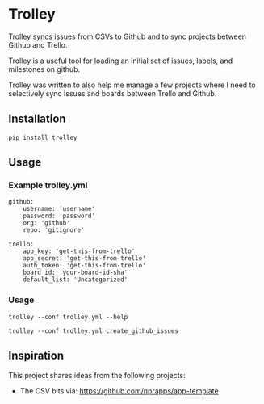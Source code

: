 # Trolley

Trolley syncs issues from CSVs to Github and to sync projects between Github and Trello.

Trolley is a useful tool for loading an initial set of issues, labels, and milestones on github.

Trolley was written to also help me manage a few projects where I need to selectively sync Issues and boards between Trello and Github.

## Installation

    pip install trolley

## Usage

### Example trolley.yml

    github:
        username: 'username'
        password: 'password'
        org: 'github'
        repo: 'gitignore'

    trello:
        app_key: 'get-this-from-trello'
        app_secret: 'get-this-from-trello'
        auth_token: 'get-this-from-trello'
        board_id: 'your-board-id-sha'
        default_list: 'Uncategorized'

### Usage

    trolley --conf trolley.yml --help

    trolley --conf trolley.yml create_github_issues

## Inspiration

This project shares ideas from the following projects:

- The CSV bits via: https://github.com/nprapps/app-template
